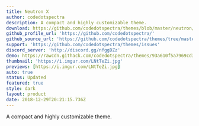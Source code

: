 ```yaml
---
title: Neutron X
author: codedotspectra
description: A compact and highly customizable theme.
download: https://github.com/codedotspectra/themes/blob/master/neutron/neutronX.theme.css
github_profile_url: 'https://github.com/codedotspectra/'
github_source_url: 'https://github.com/codedotspectra/themes/tree/master/neutron'
support: 'https://github.com/codedotspectra/themes/issues'
discord_server: 'http://discord.gg/nfggDZz'
demo: https://rawcdn.githack.com/codedotspectra/themes/93a610f5a7969cd33c286a68816ab428f2e2b1a3/neutron/neutronX.theme.css
thumbnail: 'https://i.imgur.com/LNtTeZi.jpg'
previews: [https://i.imgur.com/LNtTeZi.jpg]
auto: true
status: Updated
featured: true
style: dark
layout: product
date: 2018-12-29T20:21:15.736Z
---
```

A compact and highly customizable theme.